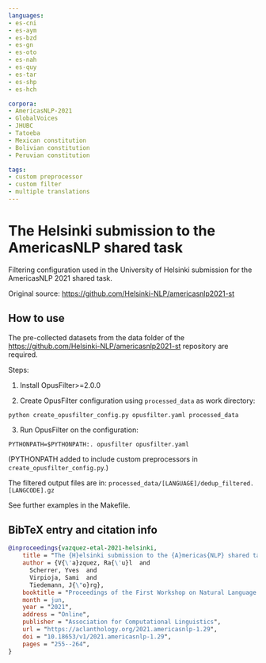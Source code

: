 ```yaml
---
languages:
- es-cni
- es-aym
- es-bzd
- es-gn
- es-oto
- es-nah
- es-quy
- es-tar
- es-shp
- es-hch

corpora:
- AmericasNLP-2021
- GlobalVoices
- JHUBC
- Tatoeba
- Mexican constitution
- Bolivian constitution
- Peruvian constitution

tags:
- custom preprocessor
- custom filter
- multiple translations
---
```


# The Helsinki submission to the AmericasNLP shared task

Filtering configuration used in the University of Helsinki submission
for the AmericasNLP 2021 shared task.

Original source: https://github.com/Helsinki-NLP/americasnlp2021-st

## How to use

The pre-collected datasets from the data folder of the
https://github.com/Helsinki-NLP/americasnlp2021-st repository are
required.

Steps:

1) Install OpusFilter>=2.0.0

2) Create OpusFilter configuration using `processed_data` as work directory:

```
python create_opusfilter_config.py opusfilter.yaml processed_data
```

3) Run OpusFilter on the configuration:

```
PYTHONPATH=$PYTHONPATH:. opusfilter opusfilter.yaml
```
(PYTHONPATH added to include custom preprocessors in `create_opusfilter_config.py`.)

The filtered output files are in: `processed_data/[LANGUAGE]/dedup_filtered.[LANGCODE].gz`

See further examples in the Makefile.

## BibTeX entry and citation info

```bibtex
@inproceedings{vazquez-etal-2021-helsinki,
    title = "The {H}elsinki submission to the {A}mericas{NLP} shared task",
    author = {V{\'a}zquez, Ra{\'u}l  and
      Scherrer, Yves  and
      Virpioja, Sami  and
      Tiedemann, J{\"o}rg},
    booktitle = "Proceedings of the First Workshop on Natural Language Processing for Indigenous Languages of the Americas",
    month = jun,
    year = "2021",
    address = "Online",
    publisher = "Association for Computational Linguistics",
    url = "https://aclanthology.org/2021.americasnlp-1.29",
    doi = "10.18653/v1/2021.americasnlp-1.29",
    pages = "255--264",
}
```
